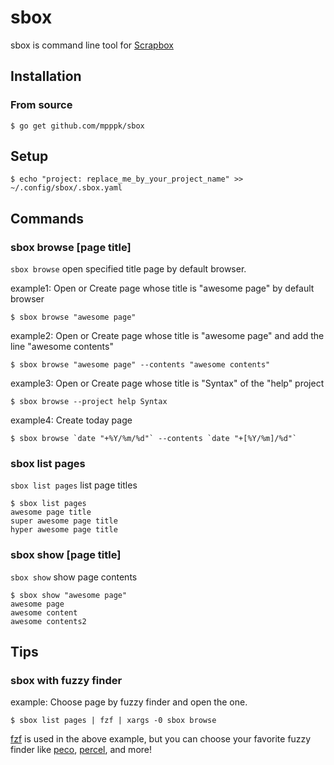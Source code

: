 # sbox
sbox is command line tool for [Scrapbox](https://scrapbox.io)

## Installation

### From source

```
$ go get github.com/mpppk/sbox
```

## Setup

```
$ echo "project: replace_me_by_your_project_name" >> ~/.config/sbox/.sbox.yaml
```

## Commands

### sbox browse [page title]
`sbox browse` open specified title page by default browser.

example1: Open or Create page whose title is "awesome page" by default browser

```Shell
$ sbox browse "awesome page"
``` 

example2: Open or Create page whose title is "awesome page" and add the line "awesome contents"

```Shell
$ sbox browse "awesome page" --contents "awesome contents"
``` 

example3: Open or Create page whose title is "Syntax" of the "help" project

```
$ sbox browse --project help Syntax
```

example4: Create today page

```
$ sbox browse `date "+%Y/%m/%d"` --contents `date "+[%Y/%m]/%d"`
```

### sbox list pages
`sbox list pages` list page titles

```
$ sbox list pages
awesome page title
super awesome page title
hyper awesome page title
```

### sbox show [page title]
`sbox show` show page contents

```
$ sbox show "awesome page"
awesome page
awesome content
awesome contents2
```

## Tips

### sbox with fuzzy finder

example: Choose page by fuzzy finder and open the one.

```
$ sbox list pages | fzf | xargs -0 sbox browse
```

[fzf](https://github.com/junegunn/fzf) is used in the above example, but you can choose your favorite fuzzy finder like [peco](https://github.com/peco/peco), [percel](https://github.com/parcel-bundler/parcel), and more!
